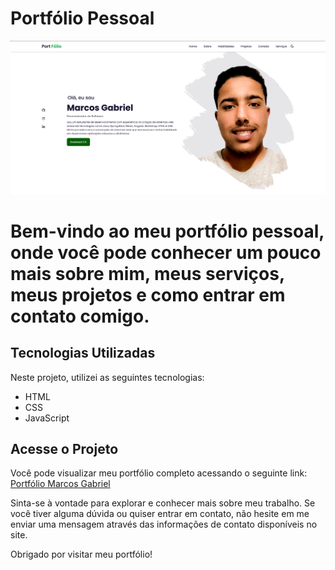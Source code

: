 # Portfólio Pessoal


![Portfólio](https://github.com/Marcos-Gabriell/Portif-lio-/blob/main/img/projec.png)

# Bem-vindo ao meu portfólio pessoal, onde você pode conhecer um pouco mais sobre mim, meus serviços, meus projetos e como entrar em contato comigo.

## Tecnologias Utilizadas

Neste projeto, utilizei as seguintes tecnologias:

- HTML
- CSS
- JavaScript


## Acesse o Projeto

Você pode visualizar meu portfólio completo acessando o seguinte link: [Portfólio Marcos Gabriel](https://marcosgabriel.vercel.app/)

Sinta-se à vontade para explorar e conhecer mais sobre meu trabalho. Se você tiver alguma dúvida ou quiser entrar em contato, não hesite em me enviar uma mensagem através das informações de contato disponíveis no site.

Obrigado por visitar meu portfólio!
